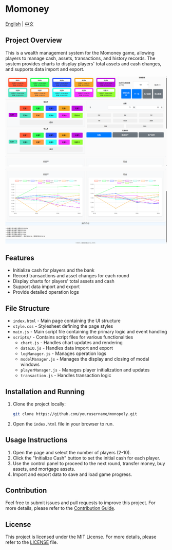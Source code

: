 # Momoney
[English](README.md) | [中文](README_CN.md)

## Project Overview
This is a wealth management system for the Momoney game, allowing players to manage cash, assets, transactions, and history records. The system provides charts to display players' total assets and cash changes, and supports data import and export.

![img1](./img/1.png)
![img2](./img/2.png)

## Features
- Initialize cash for players and the bank
- Record transactions and asset changes for each round
- Display charts for players' total assets and cash
- Support data import and export
- Provide detailed operation logs

## File Structure
- `index.html` - Main page containing the UI structure
- `style.css` - Stylesheet defining the page styles
- `main.js` - Main script file containing the primary logic and event handling
- `scripts/` - Contains script files for various functionalities
  - `chart.js` - Handles chart updates and rendering
  - `dataIO.js` - Handles data import and export
  - `logManager.js` - Manages operation logs
  - `modelManager.js` - Manages the display and closing of modal windows
  - `playerManager.js` - Manages player initialization and updates
  - `transaction.js` - Handles transaction logic

## Installation and Running
1. Clone the project locally:
    ```bash
    git clone https://github.com/yourusername/monopoly.git
    ```
2. Open the `index.html` file in your browser to run.

## Usage Instructions
1. Open the page and select the number of players (2-10).
2. Click the "Initialize Cash" button to set the initial cash for each player.
3. Use the control panel to proceed to the next round, transfer money, buy assets, and mortgage assets.
4. Import and export data to save and load game progress.

## Contribution
Feel free to submit issues and pull requests to improve this project. For more details, please refer to the [Contribution Guide](CONTRIBUTING.md).

## License
This project is licensed under the MIT License. For more details, please refer to the [LICENSE](LICENSE) file.